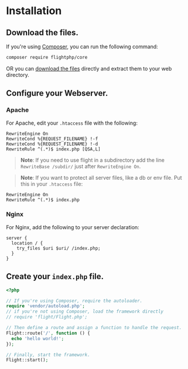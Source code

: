 # Installation

## Download the files.

If you're using [Composer](https://getcomposer.org), you can run the following
command:

```bash
composer require flightphp/core
```

OR you can [download the files](https://github.com/flightphp/core/archive/master.zip)
 directly and extract them to your web directory.

## Configure your Webserver.

### Apache
For Apache, edit your `.htaccess` file with the following:

```apacheconf
RewriteEngine On
RewriteCond %{REQUEST_FILENAME} !-f
RewriteCond %{REQUEST_FILENAME} !-d
RewriteRule ^(.*)$ index.php [QSA,L]
```

> **Note**: If you need to use flight in a subdirectory add the line
> `RewriteBase /subdir/` just after `RewriteEngine On`.

> **Note**: If you want to protect all server files, like a db or env file.
> Put this in your `.htaccess` file:

```apacheconf
RewriteEngine On
RewriteRule ^(.*)$ index.php
```

### Nginx

For Nginx, add the following to your server declaration:

```nginx
server {
  location / {
    try_files $uri $uri/ /index.php;
  }
}
```

## Create your `index.php` file.

```php
<?php

// If you're using Composer, require the autoloader.
require 'vendor/autoload.php';
// if you're not using Composer, load the framework directly
// require 'flight/Flight.php';

// Then define a route and assign a function to handle the request.
Flight::route('/', function () {
  echo 'hello world!';
});

// Finally, start the framework.
Flight::start();
```